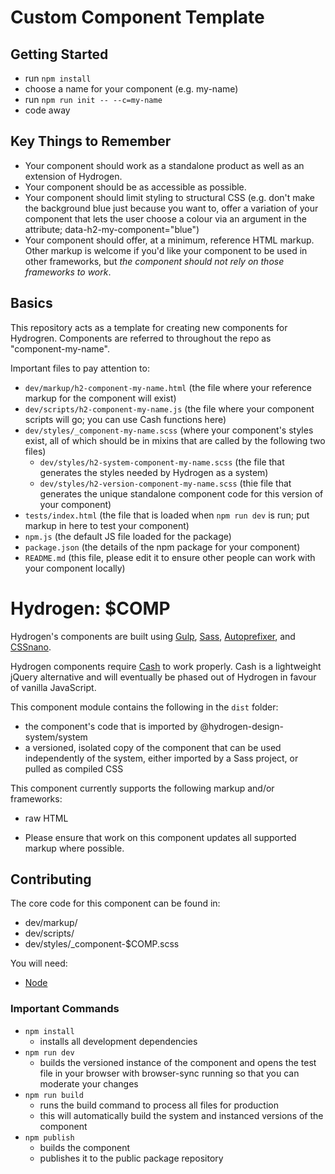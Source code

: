# Custom Component Template

## Getting Started

- run `npm install`
- choose a name for your component (e.g. my-name)
- run `npm run init -- --c=my-name`
- code away

## Key Things to Remember
- Your component should work as a standalone product as well as an extension of Hydrogen.
- Your component should be as accessible as possible.
- Your component should limit styling to structural CSS (e.g. don't make the background blue just because you want to, offer a variation of your component that lets the user choose a colour via an argument in the attribute; data-h2-my-component="blue")
- Your component should offer, at a minimum, reference HTML markup. Other markup is welcome if you'd like your component to be used in other frameworks, but *the component should not rely on those frameworks to work*.


## Basics

This repository acts as a template for creating new components for Hydrogren. Components are referred to throughout the repo as "component-my-name".

Important files to pay attention to:
- `dev/markup/h2-component-my-name.html` (the file where your reference markup for the component will exist)
- `dev/scripts/h2-component-my-name.js` (the file where your component scripts will go; you can use Cash functions here)
- `dev/styles/_component-my-name.scss` (where your component's styles exist, all of which should be in mixins that are called by the following two files)
  - `dev/styles/h2-system-component-my-name.scss` (the file that generates the styles needed by Hydrogen as a system)
  - `dev/styles/h2-version-component-my-name.scss` (thie file that generates the unique standalone component code for this version of your component)
- `tests/index.html` (the file that is loaded when `npm run dev` is run; put markup in here to test your component)
- `npm.js` (the default JS file loaded for the package)
- `package.json` (the details of the npm package for your component)
- `README.md` (this file, please edit it to ensure other people can work with your component locally)

# Hydrogen: $COMP

Hydrogen's components are built using [Gulp](https://gulpjs.com/), [Sass](https://sass-lang.com), [Autoprefixer](https://github.com/postcss/autoprefixer), and [CSSnano](https://cssnano.co/).

Hydrogen components require [Cash](https://kenwheeler.github.io/cash/) to work properly. Cash is a lightweight jQuery alternative and will eventually be phased out of Hydrogen in favour of vanilla JavaScript.

This component module contains the following in the `dist` folder:
- the component's code that is imported by @hydrogen-design-system/system
- a versioned, isolated copy of the component that can be used independently of the system, either imported by a Sass project, or pulled as compiled CSS

This component currently supports the following markup and/or frameworks:
- raw HTML

* Please ensure that work on this component updates all supported markup where possible.

## Contributing

The core code for this component can be found in:
- dev/markup/
- dev/scripts/
- dev/styles/_component-$COMP.scss

You will need:
- [Node](https://nodejs.org/en/)

### Important Commands
- `npm install`
  - installs all development dependencies
- `npm run dev`
  - builds the versioned instance of the component and opens the test file in your browser with browser-sync running so that you can moderate your changes
- `npm run build`
  - runs the build command to process all files for production
  - this will automatically build the system and instanced versions of the component
- `npm publish`
  - builds the component
  - publishes it to the public package repository